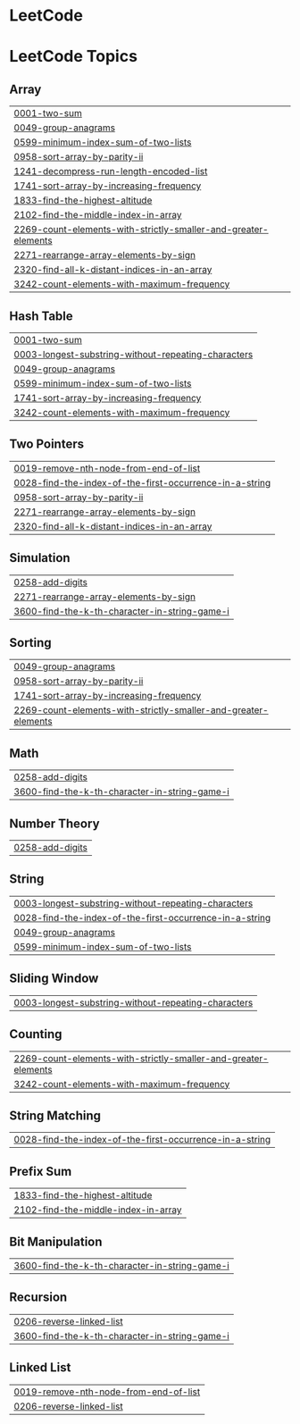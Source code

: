 # LeetCode
<!---LeetCode Topics Start-->
# LeetCode Topics
## Array
|  |
| ------- |
| [0001-two-sum](https://github.com/pranesh227/LeetCode/tree/master/0001-two-sum) |
| [0049-group-anagrams](https://github.com/pranesh227/LeetCode/tree/master/0049-group-anagrams) |
| [0599-minimum-index-sum-of-two-lists](https://github.com/pranesh227/LeetCode/tree/master/0599-minimum-index-sum-of-two-lists) |
| [0958-sort-array-by-parity-ii](https://github.com/pranesh227/LeetCode/tree/master/0958-sort-array-by-parity-ii) |
| [1241-decompress-run-length-encoded-list](https://github.com/pranesh227/LeetCode/tree/master/1241-decompress-run-length-encoded-list) |
| [1741-sort-array-by-increasing-frequency](https://github.com/pranesh227/LeetCode/tree/master/1741-sort-array-by-increasing-frequency) |
| [1833-find-the-highest-altitude](https://github.com/pranesh227/LeetCode/tree/master/1833-find-the-highest-altitude) |
| [2102-find-the-middle-index-in-array](https://github.com/pranesh227/LeetCode/tree/master/2102-find-the-middle-index-in-array) |
| [2269-count-elements-with-strictly-smaller-and-greater-elements](https://github.com/pranesh227/LeetCode/tree/master/2269-count-elements-with-strictly-smaller-and-greater-elements) |
| [2271-rearrange-array-elements-by-sign](https://github.com/pranesh227/LeetCode/tree/master/2271-rearrange-array-elements-by-sign) |
| [2320-find-all-k-distant-indices-in-an-array](https://github.com/pranesh227/LeetCode/tree/master/2320-find-all-k-distant-indices-in-an-array) |
| [3242-count-elements-with-maximum-frequency](https://github.com/pranesh227/LeetCode/tree/master/3242-count-elements-with-maximum-frequency) |
## Hash Table
|  |
| ------- |
| [0001-two-sum](https://github.com/pranesh227/LeetCode/tree/master/0001-two-sum) |
| [0003-longest-substring-without-repeating-characters](https://github.com/pranesh227/LeetCode/tree/master/0003-longest-substring-without-repeating-characters) |
| [0049-group-anagrams](https://github.com/pranesh227/LeetCode/tree/master/0049-group-anagrams) |
| [0599-minimum-index-sum-of-two-lists](https://github.com/pranesh227/LeetCode/tree/master/0599-minimum-index-sum-of-two-lists) |
| [1741-sort-array-by-increasing-frequency](https://github.com/pranesh227/LeetCode/tree/master/1741-sort-array-by-increasing-frequency) |
| [3242-count-elements-with-maximum-frequency](https://github.com/pranesh227/LeetCode/tree/master/3242-count-elements-with-maximum-frequency) |
## Two Pointers
|  |
| ------- |
| [0019-remove-nth-node-from-end-of-list](https://github.com/pranesh227/LeetCode/tree/master/0019-remove-nth-node-from-end-of-list) |
| [0028-find-the-index-of-the-first-occurrence-in-a-string](https://github.com/pranesh227/LeetCode/tree/master/0028-find-the-index-of-the-first-occurrence-in-a-string) |
| [0958-sort-array-by-parity-ii](https://github.com/pranesh227/LeetCode/tree/master/0958-sort-array-by-parity-ii) |
| [2271-rearrange-array-elements-by-sign](https://github.com/pranesh227/LeetCode/tree/master/2271-rearrange-array-elements-by-sign) |
| [2320-find-all-k-distant-indices-in-an-array](https://github.com/pranesh227/LeetCode/tree/master/2320-find-all-k-distant-indices-in-an-array) |
## Simulation
|  |
| ------- |
| [0258-add-digits](https://github.com/pranesh227/LeetCode/tree/master/0258-add-digits) |
| [2271-rearrange-array-elements-by-sign](https://github.com/pranesh227/LeetCode/tree/master/2271-rearrange-array-elements-by-sign) |
| [3600-find-the-k-th-character-in-string-game-i](https://github.com/pranesh227/LeetCode/tree/master/3600-find-the-k-th-character-in-string-game-i) |
## Sorting
|  |
| ------- |
| [0049-group-anagrams](https://github.com/pranesh227/LeetCode/tree/master/0049-group-anagrams) |
| [0958-sort-array-by-parity-ii](https://github.com/pranesh227/LeetCode/tree/master/0958-sort-array-by-parity-ii) |
| [1741-sort-array-by-increasing-frequency](https://github.com/pranesh227/LeetCode/tree/master/1741-sort-array-by-increasing-frequency) |
| [2269-count-elements-with-strictly-smaller-and-greater-elements](https://github.com/pranesh227/LeetCode/tree/master/2269-count-elements-with-strictly-smaller-and-greater-elements) |
## Math
|  |
| ------- |
| [0258-add-digits](https://github.com/pranesh227/LeetCode/tree/master/0258-add-digits) |
| [3600-find-the-k-th-character-in-string-game-i](https://github.com/pranesh227/LeetCode/tree/master/3600-find-the-k-th-character-in-string-game-i) |
## Number Theory
|  |
| ------- |
| [0258-add-digits](https://github.com/pranesh227/LeetCode/tree/master/0258-add-digits) |
## String
|  |
| ------- |
| [0003-longest-substring-without-repeating-characters](https://github.com/pranesh227/LeetCode/tree/master/0003-longest-substring-without-repeating-characters) |
| [0028-find-the-index-of-the-first-occurrence-in-a-string](https://github.com/pranesh227/LeetCode/tree/master/0028-find-the-index-of-the-first-occurrence-in-a-string) |
| [0049-group-anagrams](https://github.com/pranesh227/LeetCode/tree/master/0049-group-anagrams) |
| [0599-minimum-index-sum-of-two-lists](https://github.com/pranesh227/LeetCode/tree/master/0599-minimum-index-sum-of-two-lists) |
## Sliding Window
|  |
| ------- |
| [0003-longest-substring-without-repeating-characters](https://github.com/pranesh227/LeetCode/tree/master/0003-longest-substring-without-repeating-characters) |
## Counting
|  |
| ------- |
| [2269-count-elements-with-strictly-smaller-and-greater-elements](https://github.com/pranesh227/LeetCode/tree/master/2269-count-elements-with-strictly-smaller-and-greater-elements) |
| [3242-count-elements-with-maximum-frequency](https://github.com/pranesh227/LeetCode/tree/master/3242-count-elements-with-maximum-frequency) |
## String Matching
|  |
| ------- |
| [0028-find-the-index-of-the-first-occurrence-in-a-string](https://github.com/pranesh227/LeetCode/tree/master/0028-find-the-index-of-the-first-occurrence-in-a-string) |
## Prefix Sum
|  |
| ------- |
| [1833-find-the-highest-altitude](https://github.com/pranesh227/LeetCode/tree/master/1833-find-the-highest-altitude) |
| [2102-find-the-middle-index-in-array](https://github.com/pranesh227/LeetCode/tree/master/2102-find-the-middle-index-in-array) |
## Bit Manipulation
|  |
| ------- |
| [3600-find-the-k-th-character-in-string-game-i](https://github.com/pranesh227/LeetCode/tree/master/3600-find-the-k-th-character-in-string-game-i) |
## Recursion
|  |
| ------- |
| [0206-reverse-linked-list](https://github.com/pranesh227/LeetCode/tree/master/0206-reverse-linked-list) |
| [3600-find-the-k-th-character-in-string-game-i](https://github.com/pranesh227/LeetCode/tree/master/3600-find-the-k-th-character-in-string-game-i) |
## Linked List
|  |
| ------- |
| [0019-remove-nth-node-from-end-of-list](https://github.com/pranesh227/LeetCode/tree/master/0019-remove-nth-node-from-end-of-list) |
| [0206-reverse-linked-list](https://github.com/pranesh227/LeetCode/tree/master/0206-reverse-linked-list) |
<!---LeetCode Topics End-->
